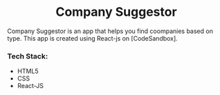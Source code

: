 <h1 align="center">Company Suggestor</h1>

Company Suggestor is an app that helps you find coompanies based on type. This app is created using React-js on [CodeSandbox].

### Tech Stack:

* HTML5
* CSS
* React-JS